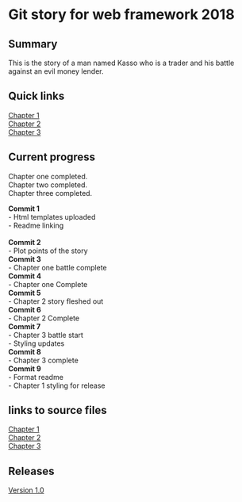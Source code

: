 # Git story for web framework 2018

## Summary
This is the story of a man named Kasso who is a trader and his battle against an evil money lender.

## Quick links
[Chapter 1](Chapter1.html)<br>
[Chapter 2](Chapter2.html) <br>
[Chapter 3](Chapter3.html) <br>


## Current progress
Chapter one completed. <br>
Chapter two completed.<br>
Chapter three completed.<br>

**Commit 1** 
    <br>
    -  Html templates uploaded<br>
    -  Readme linking			
    <br>
**Commit 2**
    <br>
    - Plot points of the story
    <br>
**Commit 3**
    <br>
    - Chapter one battle complete
    <br>
**Commit 4**
    <br>
    - Chapter one Complete
    <br>
**Commit 5**
    <br>
    - Chapter 2 story fleshed out
    <br>
**Commit 6** 
    <br>
    - Chapter 2 Complete
    <br>
**Commit 7**
    <br>
    - Chapter 3 battle start<br>
    - Styling updates
    <br>
**Commit 8**
    <br>
    - Chapter 3 complete
    <br>
**Commit 9**
    <br>
    - Format readme<br>
    - Chapter 1 styling for release
    <br>

## links to source files
[Chapter 1](https://github.com/AndrewSherlock/year3-story-2018/blob/master/Chapter1.html)<br>
[Chapter 2](https://github.com/AndrewSherlock/year3-story-2018/blob/master/Chapter2.html) <br>
[Chapter 3](https://github.com/AndrewSherlock/year3-story-2018/blob/master/Chapter3.html) <br>

## Releases
[Version 1.0](https://github.com/AndrewSherlock/year3-story-2018/releases/tag/v1.0)<br>